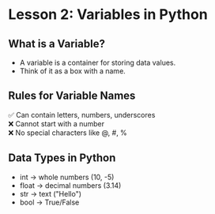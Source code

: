 # Lesson 2: Variables in Python

## What is a Variable?
- A variable is a container for storing data values.
- Think of it as a box with a name.

## Rules for Variable Names
✅ Can contain letters, numbers, underscores  
❌ Cannot start with a number  
❌ No special characters like @, #, %  

## Data Types in Python
- int → whole numbers (10, -5)
- float → decimal numbers (3.14)
- str → text ("Hello")
- bool → True/False
